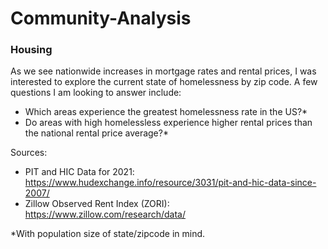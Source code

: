 # Community-Analysis

### Housing 
As we see nationwide increases in mortgage rates and rental prices, I was interested to explore the current state of homelessness by zip code. A few questions I am looking to answer include:

- Which areas experience the greatest homelessness rate in the US?*
- Do areas with high homelessless experience higher rental prices than the national rental price average?*

Sources:
- PIT and HIC Data for 2021: https://www.hudexchange.info/resource/3031/pit-and-hic-data-since-2007/
- Zillow Observed Rent Index (ZORI): https://www.zillow.com/research/data/

*With population size of state/zipcode in mind.
